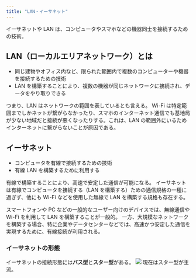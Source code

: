 ```yaml
---
title: "LAN・イーサネット"
---
```


イーサネットや LAN は、コンピュータやスマホなどの機器同士を接続するための技術。

## LAN（ローカルエリアネットワーク）とは

- 同じ建物やオフィス内など、限られた範囲内で複数のコンピューターや機器を接続するための技術
- LAN を構築することにより、複数の機器が同じネットワークに接続され、データをやり取りできる

つまり、LAN はネットワークの範囲を表しているとも言える。
Wi-Fi は特定範囲までしかネットが繋がらなかったり、スマホのインターネット通信でも基地局が少ない地域だと接続が悪くなったりする。これは、LAN の範囲外にいるためインターネットに繋がらないことが原因である。

## イーサネット

- コンピュータを有線で接続するための技術
- 有線 LAN を構築するために利用する

有線で構築することにより、高速で安定した通信が可能になる。
イーサネットは有線でコンピュータを接続する（LAN を構築する）ための通信規格の一種に過ぎず、他にも Wi-Fi などを使用した無線で LAN を構築する規格も存在する。

スマートフォンや PC などの一般的なユーザー向けのデバイスでは、無線通信や Wi-Fi を利用して LAN を構築することが一般的。
一方、大規模なネットワークを構築する場合、特に企業やデータセンターなどでは、高速かつ安定した通信を実現するために、有線接続が利用される。

### イーサネットの形態

イーサネットの接続形態には**バス型**と**スター型**がある。
![](https://storage.googleapis.com/zenn-user-upload/6b63dac081eb-20230829.png)
現在はスター型が主流。
